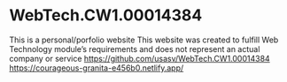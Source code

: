 # WebTech.CW1.00014384
This is a personal/porfolio website
This website was created to fulfill Web Technology module’s requirements and does not represent an actual company or service
https://github.com/usasv/WebTech.CW1.00014384
https://courageous-granita-e456b0.netlify.app/

